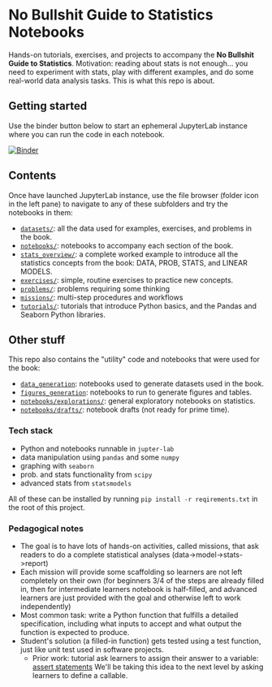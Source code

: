 # No Bullshit Guide to Statistics Notebooks

Hands-on tutorials, exercises, and projects to accompany the **No Bullshit Guide to Statistics**.
Motivation: reading about stats is not enough... you need to experiment with stats,
play with different examples, and do some real-world data analysis tasks.
This is what this repo is about.


## Getting started
Use the binder button below to start an ephemeral JupyterLab instance where you can run the code in each notebook.

[![Binder](https://mybinder.org/badge_logo.svg)](https://mybinder.org/v2/gh/minireference/noBSstats/main)


## Contents
Once have launched JupyterLab instance, use the file browser (folder icon in the left pane)
to navigate to any of these subfolders and try the notebooks in them:

- [`datasets/`](./docs/datasets/exercises/): all the data used for examples, exercises, and problems in the book.
- [`notebooks/`](./docs/notebooks/): notebooks to accompany each section of the book.
- [`stats_overview/`](./docs/stats_overview/): a complete worked example to introduce
  all the statistics concepts from the book: DATA, PROB, STATS, and LINEAR MODELS.
- [`exercises/`](./docs/exercises/): simple, routine exercises to practice new concepts.
- [`problems/`](./docs/problems/): problems requiring some thinking 
- [`missions/`](./docs/missions/): multi-step procedures and workflows 
- [`tutorials/`](./docs/tutorials/): tutorials that introduce Python basics, and the Pandas and Seaborn Python libraries.


## Other stuff

This repo also contains the "utility" code and notebooks that were used for the book:

- [`data_generation`](./tree/main/docs/data_generation): notebooks used to generate datasets used in the book.
- [`figures_generation`](./tree/main/docs/figures_generation): notebooks to run to generate figures and tables.
- [`notebooks/explorations/`](./tree/main/docs/notebooks/explorations/): general exploratory notebooks on statistics.
- [`notebooks/drafts/`](./tree/main/docs/notebooks/drafts/): notebook drafts (not ready for prime time).


### Tech stack
- Python and notebooks runnable in `jupter-lab`
- data manipulation using `pandas` and some `numpy`
- graphing with `seaborn`
- prob. and stats functionality from `scipy`
- advanced stats from `statsmodels`

All of these can be installed by running `pip install -r reqirements.txt` in the
root of this project.



### Pedagogical notes

- The goal is to have lots of hands-on activities, called missions, that ask
  readers to do a complete statistical analyses (data->model->stats->report)
- Each mission will provide some scaffolding so learners are not left completely
  on their own (for beginners 3/4 of the steps are already filled in, then for
  intermediate learners notebook is half-filled, and advanced learners are just
  provided with the goal and otherwise left to work independently)
- Most common task: write a Python function that fulfills a detailed specification,
  including what inputs to accept and what output the function is expected to produce.
- Student's solution (a filled-in function) gets tested using a test function,
  just like unit test used in software projects.
  - Prior work: tutorial ask learners to assign their answer to a variable:
    [assert statements](https://datascienceinpractice.github.io/assignments/D2_Pandas.html)
    We'll be taking this idea to the next level by asking learners to define a callable.

